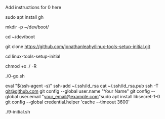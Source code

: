 Add instructions for 0 here

sudo apt install gh

mkdir -p ~/dev/boot/

cd ~/dev/boot

git clone https://github.com/jonathanleahy/linux-tools-setup-initial.git

cd linux-tools-setup-initial

chmod +x ./ -R

./0-go.sh

eval "$(ssh-agent -s)"
ssh-add ~/.ssh/id_rsa
cat ~/.ssh/id_rsa.pub
ssh -T git@github.com
git config --global user.name "Your Name"
git config --global user.email "your_email@example.com"sudo apt install libsecret-1-0
git config --global credential.helper 'cache --timeout 3600'

./9-initial.sh

